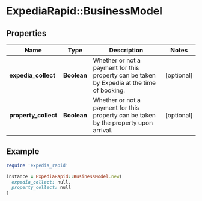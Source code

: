 # ExpediaRapid::BusinessModel

## Properties

| Name | Type | Description | Notes |
| ---- | ---- | ----------- | ----- |
| **expedia_collect** | **Boolean** | Whether or not a payment for this property can be taken by Expedia at the time of booking. | [optional] |
| **property_collect** | **Boolean** | Whether or not a payment for this property can be taken by the property upon arrival. | [optional] |

## Example

```ruby
require 'expedia_rapid'

instance = ExpediaRapid::BusinessModel.new(
  expedia_collect: null,
  property_collect: null
)
```

